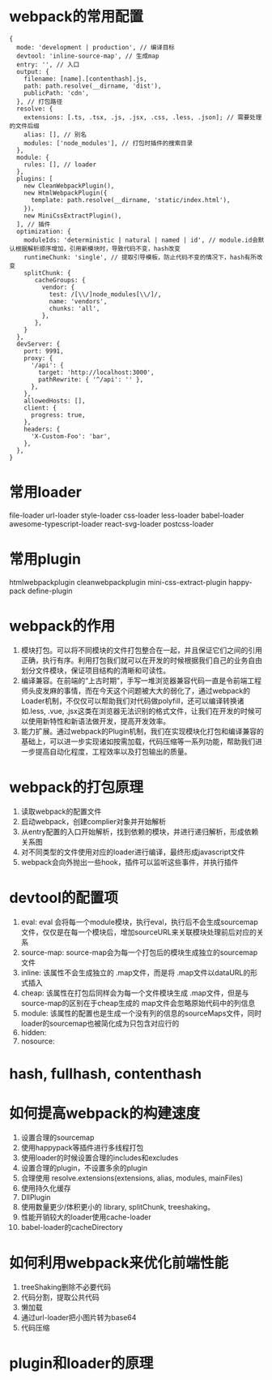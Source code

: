 # webpack的常用配置
```
{
  mode: 'development | production', // 编译目标
  devtool: 'inline-source-map', // 生成map
  entry: '', // 入口
  output: {
    filename: [name].[contenthash].js,
    path: path.resolve(__dirname, 'dist'),
    publicPath: 'cdn',
  }, // 打包路径
  resolve: {
    extensions: [.ts, .tsx, .js, .jsx, .css, .less, .json]; // 需要处理的文件后缀
    alias: [], // 别名
    modules: ['node_modules'], // 打包时插件的搜索目录
  },
  module: {
    rules: [], // loader
  },
  plugins: [
    new CleanWebpackPlugin(),
    new HtmlWebpackPlugin({
      template: path.resolve(__dirname, 'static/index.html'),
    })，
    new MiniCssExtractPlugin(),
  ], // 插件
  optimization: {
    moduleIds: 'deterministic | natural | named | id', // module.id会默认根据解析顺序增加，引用新模块时，导致代码不变，hash改变
    runtimeChunk: 'single', // 提取引导模板，防止代码不变的情况下，hash有所改变
    splitChunk: {
       cacheGroups: {
         vendor: {
           test: /[\\/]node_modules[\\/]/,
           name: 'vendors',
           chunks: 'all',
         },
       },
    }
  },
  devServer: {
    port: 9991,
    proxy: {
      '/api': {
        target: 'http://localhost:3000',
        pathRewrite: { '^/api': '' },
      },
    },
    allowedHosts: [],
    client: {
      progress: true,
    },
    headers: {
      'X-Custom-Foo': 'bar',
    },
  },
}
```

# 常用loader
file-loader
url-loader
style-loader
css-loader
less-loader
babel-loader
awesome-typescript-loader
react-svg-loader
postcss-loader

# 常用plugin
htmlwebpackplugin
cleanwebpackplugin
mini-css-extract-plugin
happy-pack
define-plugin

# webpack的作用
1. 模块打包。可以将不同模块的文件打包整合在一起，并且保证它们之间的引用正确，执行有序。利用打包我们就可以在开发的时候根据我们自己的业务自由划分文件模块，保证项目结构的清晰和可读性。
2. 编译兼容。在前端的“上古时期”，手写一堆浏览器兼容代码一直是令前端工程师头皮发麻的事情，而在今天这个问题被大大的弱化了，通过webpack的Loader机制，不仅仅可以帮助我们对代码做polyfill，还可以编译转换诸如.less, .vue, .jsx这类在浏览器无法识别的格式文件，让我们在开发的时候可以使用新特性和新语法做开发，提高开发效率。
3. 能力扩展。通过webpack的Plugin机制，我们在实现模块化打包和编译兼容的基础上，可以进一步实现诸如按需加载，代码压缩等一系列功能，帮助我们进一步提高自动化程度，工程效率以及打包输出的质量。

# webpack的打包原理
1. 读取webpack的配置文件
2. 启动webpack，创建complier对象并开始解析
3. 从entry配置的入口开始解析，找到依赖的模块，并进行递归解析，形成依赖关系图
4. 对不同类型的文件使用对应的loader进行编译，最终形成javascript文件
5. webpack会向外抛出一些hook，插件可以监听这些事件，并执行插件

# devtool的配置项
1. eval: eval 会将每一个module模块，执行eval，执行后不会生成sourcemap文件，仅仅是在每一个模块后，增加sourceURL来关联模块处理前后对应的关系
2. source-map: source-map会为每一个打包后的模块生成独立的sourcemap文件
3. inline: 该属性不会生成独立的 .map文件，而是将 .map文件以dataURL的形式插入
4. cheap: 该属性在打包后同样会为每一个文件模块生成 .map文件，但是与source-map的区别在于cheap生成的 map文件会忽略原始代码中的列信息
5. module: 该属性的配置也是生成一个没有列的信息的sourceMaps文件，同时loader的sourcemap也被简化成为只包含对应行的
6. hidden:
7. nosource:


# hash, fullhash, contenthash

# 如何提高webpack的构建速度
1. 设置合理的sourcemap
2. 使用happypack等插件进行多线程打包
3. 使用loader的时候设置合理的includes和excludes
4. 设置合理的plugin，不设置多余的plugin
5. 合理使用 resolve.extensions(extensions, alias, modules, mainFiles)
6. 使用持久化缓存
7. DllPlugin
8. 使用数量更少/体积更小的 library, splitChunk, treeshaking。
9. 性能开销较大的loader使用cache-loader
10. babel-loader的cacheDirectory

# 如何利用webpack来优化前端性能
1. treeShaking删除不必要代码
2. 代码分割，提取公共代码
3. 懒加载
4. 通过url-loader把小图片转为base64
5. 代码压缩

# plugin和loader的原理

